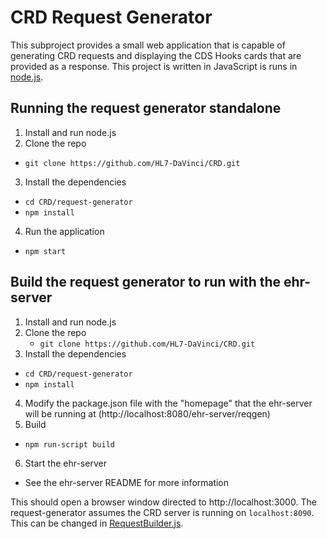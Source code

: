 # CRD Request Generator
This subproject provides a small web application that is capable of generating CRD requests and displaying the CDS Hooks cards that are provided as a response. This project is written in JavaScript is runs in [node.js](https://nodejs.org/en/).

## Running the request generator standalone
1. Install and run node.js
2. Clone the repo
  * `git clone https://github.com/HL7-DaVinci/CRD.git`
3. Install the dependencies
  * `cd CRD/request-generator`
  * `npm install`
4. Run the application
  * `npm start`

## Build the request generator to run with the ehr-server
1. Install and run node.js
2. Clone the repo
	* `git clone https://github.com/HL7-DaVinci/CRD.git`
3. Install the dependencies
  * `cd CRD/request-generator`
  * `npm install`
4. Modify the package.json file with the "homepage" that the ehr-server will be running at (http://localhost:8080/ehr-server/reqgen)
5. Build
  * `npm run-script build`
6. Start the ehr-server
  * See the ehr-server README for more information 

This should open a browser window directed to http://localhost:3000. The request-generator assumes the CRD server is running on `localhost:8090`. This can be changed in [RequestBuilder.js](src/containers/RequestBuilder.js).